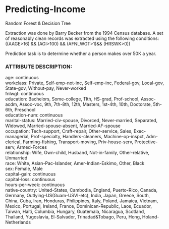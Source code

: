 # Predicting-Income
Random Forest &amp; Decision Tree

Extraction was done by Barry Becker from the 1994 Census database. A set of reasonably clean records was extracted using the following conditions: ((AAGE>16) && (AGI>100) && (AFNLWGT>1)&& (HRSWK>0))

Prediction task is to determine whether a person makes over 50K a year.

### ATTRIBUTE DESCRIPTION:

age: continuous\
workclass: Private, Self-emp-not-inc, Self-emp-inc, Federal-gov, Local-gov, State-gov, Without-pay, Never-worked\
fnlwgt: continuous\
education: Bachelors, Some-college, 11th, HS-grad, Prof-school, Assoc-acdm, Assoc-voc, 9th, 7th-8th, 12th, Masters, 1st-4th, 10th, Doctorate, 5th-6th, Preschool\
education-num: continuous\
marital-status: Married-civ-spouse, Divorced, Never-married, Separated, Widowed, Married-spouse-absent, Married-AF-spouse\
occupation: Tech-support, Craft-repair, Other-service, Sales, Exec-managerial, Prof-specialty, Handlers-cleaners, Machine-op-inspct, Adm-clerical, Farming-fishing, Transport-moving, Priv-house-serv, Protective-serv, Armed-Forces\
relationship: Wife, Own-child, Husband, Not-in-family, Other-relative, Unmarried\
race: White, Asian-Pac-Islander, Amer-Indian-Eskimo, Other, Black\
sex: Female, Male\
capital-gain: continuous\
capital-loss: continuous\
hours-per-week: continuous\
native-country: United-States, Cambodia, England, Puerto-Rico, Canada, Germany, Outlying-US(Guam-USVI-etc), India, Japan, Greece, South, China, Cuba, Iran, Honduras, Philippines, Italy, Poland, Jamaica, Vietnam, Mexico, Portugal, Ireland, France, Dominican-Republic, Laos, Ecuador, Taiwan, Haiti, Columbia, Hungary, Guatemala, Nicaragua, Scotland, Thailand, Yugoslavia, El-Salvador, Trinadad&Tobago, Peru, Hong, Holand-Netherlands
